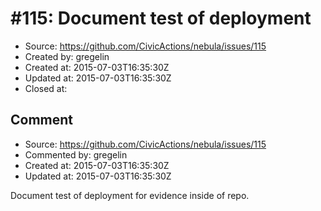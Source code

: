 # #115: Document test of deployment

* Source: https://github.com/CivicActions/nebula/issues/115
* Created by: gregelin
* Created at: 2015-07-03T16:35:30Z
* Updated at: 2015-07-03T16:35:30Z
* Closed at: 


## Comment

* Source: https://github.com/CivicActions/nebula/issues/115
* Commented by: gregelin
* Created at: 2015-07-03T16:35:30Z
* Updated at: 2015-07-03T16:35:30Z

Document test of deployment for evidence inside of repo.


